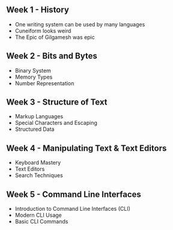 ## Week 1 - History
- One writing system can be used by many languages
- Cuneiform looks weird
- The Epic of Gilgamesh was epic
## Week 2 - Bits and Bytes
- Binary System
- Memory Types
- Number Representation
## Week 3 - Structure of Text
- Markup Languages
- Special Characters and Escaping
- Structured Data
## Week 4 - Manipulating Text & Text Editors
- Keyboard Mastery
- Text Editors
- Search Techniques
## Week 5 - Command Line Interfaces
- Introduction to Command Line Interfaces (CLI)
- Modern CLI Usage
- Basic CLI Commands

